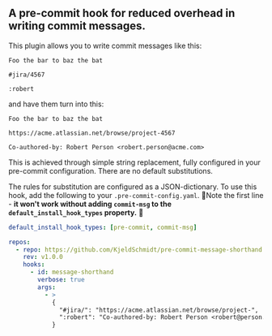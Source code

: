 ## A pre-commit hook for reduced overhead in writing commit messages.

This plugin allows you to write commit messages like this:

```
Foo the bar to baz the bat

#jira/4567

:robert
```

and have them turn into this:

```
Foo the bar to baz the bat

https://acme.atlassian.net/browse/project-4567

Co-authored-by: Robert Person <robert.person@acme.com>
```

This is achieved through simple string replacement, fully configured in your 
pre-commit configuration. There are no default substitutions.

The rules for substitution are configured as a JSON-dictionary. To use this hook,
add the following to your `.pre-commit-config.yaml`. 🚨Note the first line - 
**it won't work without adding `commit-msg` to the `default_install_hook_types`
property.** 🚨

```yaml
default_install_hook_types: [pre-commit, commit-msg]

repos:
  - repo: https://github.com/KjeldSchmidt/pre-commit-message-shorthand
    rev: v1.0.0
    hooks:
      - id: message-shorthand
        verbose: true
        args:
          - >
            {
              "#jira/": "https://acme.atlassian.net/browse/project-",
              ":robert": "Co-authored-by: Robert Person <robert@person.com>"
            }
```
